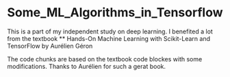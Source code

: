 # Some_ML_Algorithms_in_Tensorflow
This is a part of my independent study on deep learning. I benefited a lot from the textbook 
** Hands-On Machine Learning with Scikit-Learn and TensorFlow by Aurélien Géron

The code chunks are based on the textbook code blockes with some modifications. Thanks to Aurélien for such a gerat book.  
